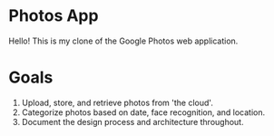 # Photos App
Hello! This is my clone of the Google Photos web application. 

# Goals
1. Upload, store, and retrieve photos from 'the cloud'.
2. Categorize photos based on date, face recognition, and location.
3. Document the design process and architecture throughout.